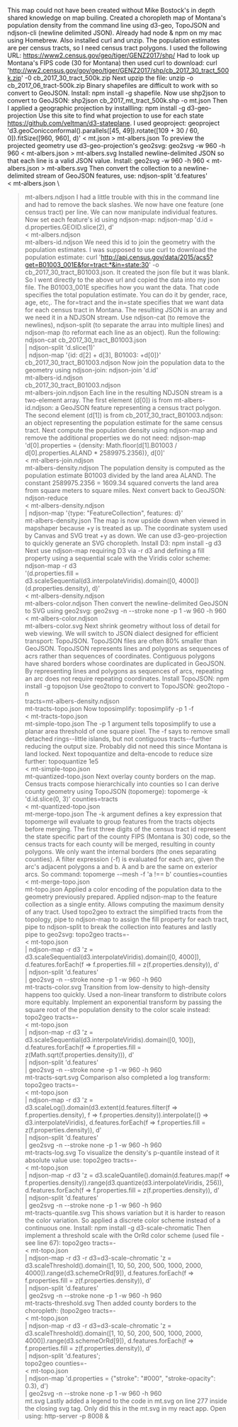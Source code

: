This map could not have been created without Mike Bostock's in depth shared knowledge on map builing.
Created a choropleth map of Montana's population density from the command line using d3-geo, TopoJSON and ndjson-cli (newline delimited JSON). Already had node & npm on my mac using Homebrew. Also installed curl and unzip.
The population estimates are per census tracts, so I need census tract polygons. I used the following URL: https://www2.census.gov/geo/tiger/GENZ2017/shp/
Had to look up Montana's FIPS code (30 for Montana) then used curl to download: curl 'http://ww2.census.gov/gov/geo/tiger/GENZ2017/shp/cb_2017_30_tract_500k.zip' -0 cb_2017_30_tract_500k.zip
Next upzip the file: unzip -o cb_2017_06_tract-500k.zip
Binary shapefiles are difficult to work with so convert to GeoJSON. Install: npm install -g shapefile. Now use shp2json to convert to GeoJSON: shp2json cb_2017_mt_tract_500k.shp -o mt.json
Then I applied a geographic projection by installling: npm install -g d3-geo-projection
Use this site to find what projection to use for each state https://github.com/veltman/d3-stateplane. I used geoproject: geoproject 'd3.geoConicconformal().parallels([45, 49]).rotate([109 + 30 / 60, 0]).fitSize([960, 960], d)' < mt.json > mt-albers.json
To preview the projected geometry use d3-geo-projection's geo2svg: geo2svg -w 960 -h 960 < mt-albers.json > mt-albers.svg
Installed newline-delimited JSON so that each line is a valid JSON value. Install: geo2svg -w 960 -h 960 < mt-albers.json > mt-albers.svg
Then convert the collection to a newline-delimited stream of GeoJSON features, use: ndjson-split 'd.features' \
  < mt-albers.json \
  > mt-albers.ndjson
I had a little trouble with this in the command line and had to remove the back slashes.
We now have one feature (one census tract) per line. We can now manipulate individual features. 
Now set each feature's id using ndjson-map: ndjson-map 'd.id = d.properties.GEOID.slice(2), d' \
  < mt-albers.ndjson \
  > mt-albers-id.ndjson
We need this id to join the geometry with the population estimates.
I was supposed to use curl to download the population estimate: curl 'http://api.census.gov/data/2015/acs5?get=B01003_001E&for=tract:*&in=state:30' -o cb_2017_30_tract_B01003.json.
It created the json file but it was blank. So I went directly to the above url and copied the data into my json file.
The B01003_001E specifies how you want the data. That code specifies the total population estimate. You can do it by gender, race, age, etc,. The for=tract and the in=state specifies that we want data for each census tract in Montana. The resulting JSON is an array and we need it in a NDJSON stream. Use ndjson-cat (to remove the newlines), ndjson-split (to separate the arrau into multiple lines) and ndjson-map (to reformat each line as an object). Run the following: ndjson-cat cb_2017_30_tract_B01003.json \
  | ndjson-split 'd.slice(1)' \
  | ndjson-map '{id: d[2] + d[3], B01003: +d[0]}' \
  > cb_2017_30_tract_B01003.ndjson
Now join the population data to the geometry using ndjson-join: ndjson-join 'd.id' \
  mt-albers-id.ndjson \
  cb_2017_30_tract_B01003.ndjson \
  > mt-albers-join.ndjson
Each line in the resulting NDJSON stream is a two-element array. The first element (d[0]) is from mt-albers-id.ndjson: a GeoJSON feature representing a census tract polygon. The second element (d[1]) is from cb_2017_30_tract_B01003.ndjson: an object representing the population estimate for the same census tract.
Next compute the population density using ndjson-map and remove the additional properties we do not need: ndjson-map 'd[0].properties = {density: Math.floor(d[1].B01003 / d[0].properties.ALAND * 2589975.2356)}, d[0]' \
  < mt-albers-join.ndjson \
  > mt-albers-density.ndjson
The population density is computed as the population estimate B01003 divided by the land area ALAND. The constant 2589975.2356 = 1609.34 squared converts the land area from square meters to square miles.
Next convert back to GeoJSON: ndjson-reduce \
  < mt-albers-density.ndjson \
  | ndjson-map '{type: "FeatureCollection", features: d}' \
  > mt-albers-density.json
The map is now upside down when viewed in mapshaper because +y is treated as up. The coordinate system used by Canvas and SVG treat +y as down. 
We can use d3-geo-projection to quickly generate an SVG choropleth. Install D3: npm install -g d3
Next use ndjson-map requiring D3 via -r d3 and defining a fill property using a sequential scale with the Viridis color scheme: ndjson-map -r d3 \
  '(d.properties.fill = d3.scaleSequential(d3.interpolateViridis).domain([0, 4000])(d.properties.density), d)' \
  < mt-albers-density.ndjson \
  > mt-albers-color.ndjson
Then convert the newline-delimited GeoJSON to SVG using geo2svg: geo2svg -n --stroke none -p 1 -w 960 -h 960 \
  < mt-albers-color.ndjson \
  > mt-albers-color.svg
Next shrink geometry without loss of detail for web viewing. We will switch to JSON dialect designed for efficient transport: TopoJSON. TopoJSON files are often 80% smaller than GeoJSON.
TopoJSON represents lines and polygons as sequences of acrs rather than sequences of coordinates. Contiguous polygons have shared borders whose coordinates are duplicated in GeoJSON. By representing lines and polygons as sequences of arcs, repeating an arc does not require repeating coordinates.
Install TopoJSON: npm install -g topojson
Use geo2topo to convert to TopoJSON: geo2topo -n \
  tracts=mt-albers-density.ndjson \
  > mt-tracts-topo.json
Now toposimplify: toposimplify -p 1 -f \
  < mt-tracts-topo.json \
  > mt-simple-topo.json
The -p 1 argument tells toposimplify to use a planar area threshold of one square pixel. The -f says to remove small detached rings--little islands, but not contiguous tracts--further reducing the output size. Probably did not need this since Montana is land locked.
Next topoquantize and delta-encode to reduce size further: topoquantize 1e5 \
  < mt-simple-topo.json \
  > mt-quantized-topo.json
Next overlay county borders on the map. Census tracts compose hierarchically into counties so I can derive county geometry using TopoJSON (topomerge): topomerge -k 'd.id.slice(0, 3)' counties=tracts \
  < mt-quantized-topo.json \
  > mt-merge-topo.json 
The -k argument defines a key expression that topomerge will evaluate to group features from the tracts objects before merging. The first three digits of the census tract id represent the state specific part of the county FIPS (Montana is 30) code, so the census tracts for each county will be merged, resulting in county polygons.
We only want the internal borders (the ones separating counties). A filter expression (-f) is evaluated for each arc, given the arc's adjacent polygons a and b. A and b are the same on exterior arcs. So command: topomerge --mesh -f 'a !== b' counties=counties \
  < mt-merge-topo.json \
  > mt-topo.json
Applied a color encoding of the population data to the geometry previously prepared. Applied ndjson-map to the feature collection as a single entity. Allows computing the maximum density of any tract.
Used topo2geo to extract the simplified tracts from the topology, pipe to ndjson-map to assign the fill property for each tract, pipe to ndjson-split to break the collection into features and lastly pipe to geo2svg: topo2geo tracts=- \
  < mt-topo.json \
  | ndjson-map -r d3 'z = d3.scaleSequential(d3.interpolateViridis).domain([0, 4000]), d.features.forEach(f => f.properties.fill = z(f.properties.density)), d' \
  | ndjson-split 'd.features' \
  | geo2svg -n --stroke none -p 1 -w 960 -h 960 \
  > mt-tracts-color.svg
Transition from low-density to high-density happens too quickly. Used a non-linear transform to distribute colors more equitably. Implement an exponential transform by passing the square root of the population density to the color scale instead: topo2geo tracts=- \
  < mt-topo.json \
  | ndjson-map -r d3 'z = d3.scaleSequential(d3.interpolateViridis).domain([0, 100]), d.features.forEach(f => f.properties.fill = z(Math.sqrt(f.properties.density))), d' \
  | ndjson-split 'd.features' \
  | geo2svg -n --stroke none -p 1 -w 960 -h 960 \
  > mt-tracts-sqrt.svg
Comparison also completed a log transform: topo2geo tracts=- \
  < mt-topo.json \
  | ndjson-map -r d3 'z = d3.scaleLog().domain(d3.extent(d.features.filter(f => f.properties.density), f => f.properties.density)).interpolate(() => d3.interpolateViridis), d.features.forEach(f => f.properties.fill = z(f.properties.density)), d' \
  | ndjson-split 'd.features' \
  | geo2svg -n --stroke none -p 1 -w 960 -h 960 \
  > mt-tracts-log.svg
To visualize the density's p-quantile instead of it absolute value use: topo2geo tracts=- \
  < mt-topo.json \
  | ndjson-map -r d3 'z = d3.scaleQuantile().domain(d.features.map(f => f.properties.density)).range(d3.quantize(d3.interpolateViridis, 256)), d.features.forEach(f => f.properties.fill = z(f.properties.density)), d' \
  | ndjson-split 'd.features' \
  | geo2svg -n --stroke none -p 1 -w 960 -h 960 \
  > mt-tracts-quantile.svg
This shows variation but it is harder to reason the color variation. So applied a discrete color scheme instead of a continuous one. Install: npm install -g d3-scale-chromatic
Then implement a threshold scale with the OrRd color scheme (used file - see line 67): topo2geo tracts=- \
  < mt-topo.json \
  | ndjson-map -r d3 -r d3=d3-scale-chromatic 'z = d3.scaleThreshold().domain([1, 10, 50, 200, 500, 1000, 2000, 4000]).range(d3.schemeOrRd[9]), d.features.forEach(f => f.properties.fill = z(f.properties.density)), d' \
  | ndjson-split 'd.features' \
  | geo2svg -n --stroke none -p 1 -w 960 -h 960 \
  > mt-tracts-threshold.svg
Then added county borders to the choropleth: (topo2geo tracts=- \
    < mt-topo.json \
    | ndjson-map -r d3 -r d3=d3-scale-chromatic 'z = d3.scaleThreshold().domain([1, 10, 50, 200, 500, 1000, 2000, 4000]).range(d3.schemeOrRd[9]), d.features.forEach(f => f.properties.fill = z(f.properties.density)), d' \
    | ndjson-split 'd.features'; \
topo2geo counties=- \
    < mt-topo.json \
    | ndjson-map 'd.properties = {"stroke": "#000", "stroke-opacity": 0.3}, d')\
  | geo2svg -n --stroke none -p 1 -w 960 -h 960 \
  > mt.svg
Lastly added a legend to the code in mt.svg on line 277 inside the closing svg tag. Only did this in the mt.svg in my react app.
Open using: http-server -p 8008 &